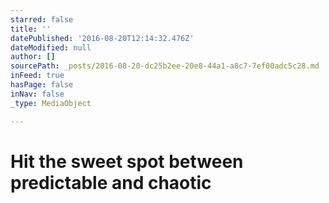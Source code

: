 ```yaml
---
starred: false
title: ''
datePublished: '2016-08-20T12:14:32.476Z'
dateModified: null
author: []
sourcePath: _posts/2016-08-20-dc25b2ee-20e8-44a1-a8c7-7ef00adc5c28.md
inFeed: true
hasPage: false
inNav: false
_type: MediaObject

---
```

# Hit the sweet spot between predictable and chaotic